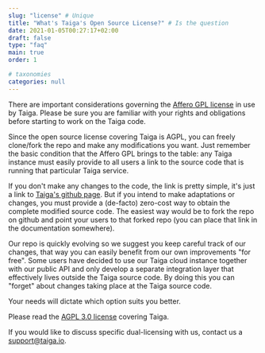 ```yaml
---
slug: "license" # Unique
title: "What's Taiga's Open Source License?" # Is the question
date: 2021-01-05T00:27:17+02:00
draft: false
type: "faq"
main: true
order: 1

# taxonomies
categories: null
---
```

There are important considerations governing the [Affero GPL license](http://www.gnu.org/licenses/agpl-3.0.html) in use by Taiga. Please be sure you are familiar with your rights and obligations before starting to work on the Taiga code.

Since the open source license covering Taiga is AGPL, you can freely clone/fork the repo and make any modifications you want. Just remember the basic condition that the Affero GPL brings to the table: any Taiga instance must easily provide to all users a link to the source code that is running that particular Taiga service.

If you don't make any changes to the code, the link is pretty simple, it's just a link to [Taiga's github page](https://github.com/taigaio). But if you intend to make adaptations or changes, you must provide a (de-facto) zero-cost way to obtain the complete modified source code. The easiest way would be to fork the repo on github and point your users to that forked repo (you can place that link in the documentation somewhere).

Our repo is quickly evolving so we suggest you keep careful track of our changes, that way you can easily benefit from our own improvements "for free". Some users have decided to use our Taiga cloud instance together with our public API and only develop a separate integration layer that effectively lives outside the Taiga source code. By doing this you can "forget" about changes taking place at the Taiga source code.

Your needs will dictate which option suits you better.

Please read the [AGPL 3.0 license](http://www.gnu.org/licenses/agpl-3.0.html) covering Taiga.

If you would like to discuss specific dual-licensing with us, contact us a support@taiga.io.
